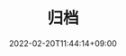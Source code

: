 ---
title: "归档"
date: 2022-02-20T11:44:14+09:00
type: "archive"
description: 文章归档
titleWrap: wrap
---